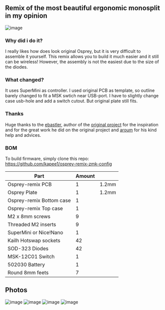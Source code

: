 ## Remix of the most beautiful ergonomic monosplit in my opinion
![image](https://github.com/kapee1/osprey-remix/assets/98476799/7af3c1bf-97a7-4ac2-a302-70dc6560787c)


### Why did i do it? 
I really likes how does look original Osprey, but it is very difficult to assemble it yourself. This remix allows you to build it much easier and it still can be wireless! However, the assembly is not the easiest due to the size of the diodes.
### What changed? 
It uses SuperMini as controller. I used original PCB as template, so outline barely changed to fit a MSK swtich near USB-port. I have to slightly change case usb-hole and add a switch cutout. But original plate still fits. 
### Thanks
Huge thanks to the [ebastler](https://github.com/ebastler), author of the [original project](https://github.com/ebastler/osprey) for the inspiration and for the great work he did on the original project and [aroum](https://github.com/aroum) for his kind help and advices. 
### BOM
To build firmware, simply clone this repo: https://github.com/kapee1/osprey-remix-zmk-config

| Part    |  Amount   |     |
| --- | --- | --- |
|   Osprey-remix PCB         |  1  |  1.2mm   |
|   Osprey Plate             |  1  |  1.2mm   |
|   Osprey-remix Bottom case |   1  |     |
|   Osprey-remix Top case    |   1  |     |
|   M2 x 8mm screws          |  9   |     |
|   Threaded M2 inserts      |  9   |     |
|   SuperMini or Nice!Nano   |  1   |     |
|   Kailh Hotswap sockets    |  42   |     |
|   SOD-323 Diodes           |  42  |     |
|   MSK-12C01 Switch         |  1   |     |
|   502030 Battery           |  1   |     |
|   Round 8mm feets          |  7   |     |

## Photos 
![image](https://github.com/kapee1/osprey-remix/assets/98476799/f9d97fd5-ff02-4542-aa37-595043b259ee)
![image](https://github.com/kapee1/osprey-remix/assets/98476799/337d100a-d248-472c-b0d9-0702cad75357)
![image](https://github.com/kapee1/osprey-remix/assets/98476799/841664bf-274e-488f-8ada-b66fbe2fb6ad)
![image](https://github.com/kapee1/osprey-remix/assets/98476799/04fc3f92-1b0f-44a0-996c-a24b170fd9bd)

